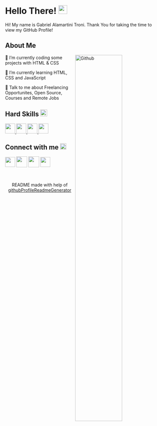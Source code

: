 <h1> Hello There! <img src = "https://raw.githubusercontent.com/rahulbanerjee26/githubProfileReadmeGenerator/main/gifs/wave.gif" width = 28px height= 28px> </h1>
<p align='center'>

</p>
<div size='20px'> Hi! My name is Gabriel Alamartini Troni. Thank You for taking the time to view my GitHub Profile!
</div>

<h2> About Me </h2>

<img width="55%" align="right" alt="Github" src="https://raw.githubusercontent.com/rahulbanerjee26/githubProfileReadmeGenerator/47a1a7b035154ce002fffc42e803b6ca8acbc4f3/gifs/git-header.svg" />

🔭 I’m currently coding some projects with HTML & CSS
  
🌱 I’m currently learning HTML, CSS and JavaScript

💬 Talk to me about Freelancing Opportunites, Open Source, Courses and Remote Jobs

<h2> Hard Skills <img src = "https://cdn.icon-icons.com/icons2/1829/PNG/512/settingstoolswheel-115840_115789.png" width = 22px height=22px> </h2>
<a href= https://github.com/aaa?tab=repositories&q=&type=&language=html&sort= > <img width ='32px' height='32px' src ='https://raw.githubusercontent.com/rahulbanerjee26/githubAboutMeGenerator/main/icons/html.svg'> </a>
<a href= https://github.com/aaa?tab=repositories&q=&type=&language=css&sort= > <img width ='32px' height='32px' src ='https://raw.githubusercontent.com/rahulbanerjee26/githubAboutMeGenerator/main/icons/css.svg'> </a>
<a href= https://github.com/aaa?tab=repositories&q=&type=&language=javascript&sort= > <img width ='32px' height='32px' src ='https://raw.githubusercontent.com/rahulbanerjee26/githubAboutMeGenerator/main/icons/javascript.svg'> </a>
<a href= https://github.com/aaa?tab=repositories&q=&type=&language=git&sort= > <img width ='32px' height='32px' src ='https://raw.githubusercontent.com/rahulbanerjee26/githubAboutMeGenerator/main/icons/git.svg'> </a>

<h2> Connect with me <img src= "https://cdn.icon-icons.com/icons2/2074/PNG/512/chat_communication_message_talk_icon_127139.png" width="20px" height=20px> </h2>
  
<a href = 'https://www.linkedin.com/in/gabriel-troni/' target = '_blank' rel = 'noopener'> <img width = '32px' height = '32px' align= 'center' src="https://raw.githubusercontent.com/rahulbanerjee26/githubAboutMeGenerator/main/icons/linked-in-alt.svg"/></a> 
<a href = 'https://wa.me/5569992182298' target = '_blank' rel = 'noopener'> <img width = '35px' height = '35px' align= 'center' src="https://logodownload.org/wp-content/uploads/2015/04/whatsapp-logo-icone.png"/></a> 
<a href = 'mailto:troni.gabriel.10@gmail.com' target = '_blank' rel = 'noopener'> <img width = '35px' height = '35px' align= 'center' src="https://www.freepngimg.com/download/gmail/66428-icons-computer-google-email-gmail-free-transparent-image-hq.png"/></a> 
<a href = 'https://gabriel-troni.github.io/Desafio-de-projeto-HTML-e-CSS.github.io/' target = '_blank' rel = 'noopener'> <img width = '32px' height = '32px' align= 'center' src="https://raw.githubusercontent.com/rahulbanerjee26/githubAboutMeGenerator/main/icons/portfolio.png"/></a> 

</br>
</br>

<footer align='center'>README made with help of <a href='https://github.com/rahulbanerjee26/githubProfileReadmeGenerator'>githubProfileReadmeGenerator</a> </footer>
